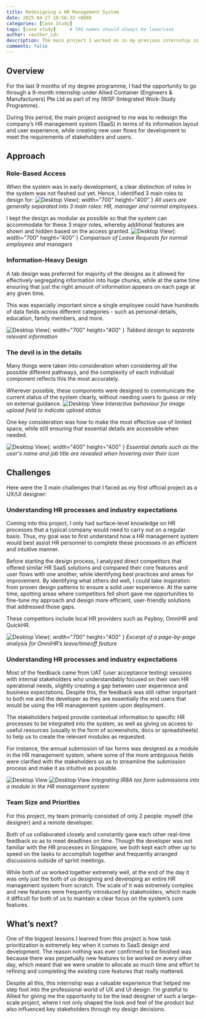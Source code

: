 ```yaml
---
title: Redesigning a HR Management System
date: 2025-04-27 18:56:33 +0800
categories: [Case Study]
tags: [case study]     # TAG names should always be lowercase
author: <author_id>
description: The main project I worked on in my previous internship in Allied as a product designer intern.
comments: false
---
```


## Overview

For the last 9 months of my degree programme, I had the opportunity to go through a 9-month internship under Allied Container (Engineers & Manufacturers) Pte Ltd as part of my IWSP (Integrated Work-Study Programme).

During this period, the main project assigned to me was to redesign the company’s HR management system (SaaS) in terms of its information layout and user experience, while creating new user flows for development to meet the requirements of stakeholders and users.

## Approach
### Role-Based Access

When the system was in early development, a clear distinction of roles in the system was not fleshed out yet. Hence, I identified 3 main roles to design for:
![Desktop View](/assets/img/user-design.png){: width="700" height="400" }
_All users are generally separated into 3 main roles: HR, manager and normal employees._

I kept the design as modular as possible so that the system can accommodate for these 3 major roles, whereby additional features are shown and hidden based on the access granted.
![Desktop View](/assets/img/widget-comparison.png){: width="700" height="400" }
_Comparison of Leave Requests for normal employees and managers_

### Information-Heavy Design

A tab design was preferred for majority of the designs as it allowed for effectively segregating information into huge chunks, while at the same time ensuring that just the right amount of information appears on each page at any given time.

This was especially important since a single employee could have hundreds of data fields across different categories - such as personal details, education, family members, and more.

![Desktop View](/assets/img/tab-design.png){: width="700" height="400" }
_Tabbed design to separate relevant information_

### The devil is in the details

Many things were taken into consideration when considering all the possible different pathways, and the complexity of each individual component reflects this the most accurately.

Wherever possible, these components were designed to communicate the current status of the system clearly, without needing users to guess or rely on external guidance.
![Desktop View](/assets/img/submit-claim-1.png)
_Interactive behaviour for image upload field to indicate upload status_

One key consideration was how to make the most effective use of limited space, while still ensuring that essential details are accessible when needed.

![Desktop View](/assets/img/hover-stackedimages.gif){: width="400" height="400" }
_Essential details such as the user's name and job title are revealed when hovering over their icon_


## Challenges

Here were the 3 main challenges that I faced as my first official project as a UX/UI designer:

### Understanding HR processes and industry expectations

Coming into this project, I only had surface-level knowledge on HR processes that a typical company would need to carry out on a regular basis. Thus, my goal was to first understand how a HR management system would best assist HR personnel to complete these processes in an efficient and intuitive manner. 

Before starting the design process, I analyzed direct competitors that offered similar HR SaaS solutions and compared their core features and user flows with one another, while identifying best practices and areas for improvement. By identifying what others did well, I could take inspiration from proven design patterns to ensure a solid user experience. At the same time, spotting areas where competitors fell short gave me opportunities to fine-tune my approach and design more efficient, user-friendly solutions that addressed those gaps.

These competitors include local HR providers such as Payboy, OmniHR and QuickHR.

![Desktop View](/assets/img/omni-analysis.png){: width="700" height="400" }
_Excerpt of a page-by-page analysis for OmniHR’s leave/timeoff feature_

### Understanding HR processes and industry expectations

Most of the feedback came from UAT (user acceptance testing) sessions with internal stakeholders who understandably focused on their own HR operational needs, slightly creating a gap between user experience and business expectations. Despite this, the feedback was still rather important to both me and the developer as they are essentially the end users that would be using the HR management system upon deployment.

The stakeholders helped provide contextual information to specific HR processes to be integrated into the system, as well as giving us access to useful resources (usually in the form of screenshots, docs or spreadsheets) to help us to create the relevant modules as requested.

For instance, the annual submission of tax forms was designed as a module in the HR management system, where some of the more ambiguous fields were clarified with the stakeholders so as to streamline the submission process and make it as intuitive as possible.

![Desktop View](/assets/img/ir8a-hrms.png)
![Desktop View](/assets/img/ir8a-real.png)
_Integrating IR8A tax form submissions into a module in the HR management system_

### Team Size and Priorities

For this project, my team primarily consisted of only 2 people: myself (the designer) and a remote developer.

Both of us collaborated closely and constantly gave each other real-time feedback so as to meet deadlines on time. Though the developer was not familiar with the HR processes in Singapore, we both kept each other up to speed on the tasks to accomplish together and frequently arranged discussions outside of sprint meetings.

While both of us worked together extremely well, at the end of the day it was only just the both of us designing and developing an entire HR management system from scratch. The scale of it was extremely complex and new features were frequently introduced by stakeholders, which made it difficult for both of us to maintain a clear focus on the system’s core features.

## What’s next?

One of the biggest lessons I learned from this project is how task prioritization is extremely key when it comes to SaaS design and development. The reason nothing was ever confirmed to be finished was because there was perpetually new features to be worked on every other day, which meant that we were unable to allocate as much time and effort to refining and completing the existing core features that really mattered. 

Despite all this, this internship was a valuable experience that helped me step foot into the professional world of UX and UI design. I’m grateful to Allied for giving me the opportunity to be the lead designer of such a large-scale project, where I not only shaped the look and feel of the product but also influenced key stakeholders through my design decisions. 
